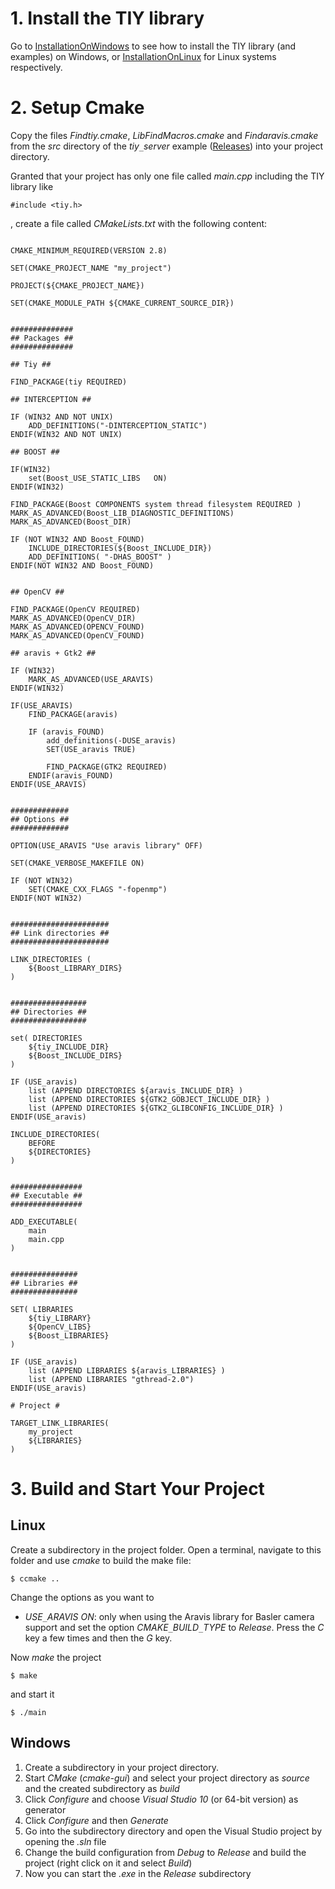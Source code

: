 # 1. Install the TIY library #

Go to [InstallationOnWindows](InstallationOnWindows.md) to see how to install the TIY library (and examples) on Windows, or [InstallationOnLinux](InstallationOnLinux.md) for Linux systems respectively.

# 2. Setup Cmake #

Copy the files _Findtiy.cmake_, _LibFindMacros.cmake_ and _Findaravis.cmake_ from the _src_ directory of the _tiy`_`server_ example ([Releases](../releases)) into your project directory.

Granted that your project has only one file called _main.cpp_ including the TIY library like
```
#include <tiy.h>
```
, create a file called _CMakeLists.txt_ with the following content:
```

CMAKE_MINIMUM_REQUIRED(VERSION 2.8)

SET(CMAKE_PROJECT_NAME "my_project")

PROJECT(${CMAKE_PROJECT_NAME})

SET(CMAKE_MODULE_PATH ${CMAKE_CURRENT_SOURCE_DIR})


##############
## Packages ##
##############

## Tiy ##

FIND_PACKAGE(tiy REQUIRED)

## INTERCEPTION ##

IF (WIN32 AND NOT UNIX)
	ADD_DEFINITIONS("-DINTERCEPTION_STATIC")
ENDIF(WIN32 AND NOT UNIX)

## BOOST ##

IF(WIN32)
	set(Boost_USE_STATIC_LIBS   ON)
ENDIF(WIN32)

FIND_PACKAGE(Boost COMPONENTS system thread filesystem REQUIRED )
MARK_AS_ADVANCED(Boost_LIB_DIAGNOSTIC_DEFINITIONS)
MARK_AS_ADVANCED(Boost_DIR)

IF (NOT WIN32 AND Boost_FOUND) 
	INCLUDE_DIRECTORIES(${Boost_INCLUDE_DIR})
	ADD_DEFINITIONS( "-DHAS_BOOST" )
ENDIF(NOT WIN32 AND Boost_FOUND)


## OpenCV ##

FIND_PACKAGE(OpenCV REQUIRED)
MARK_AS_ADVANCED(OpenCV_DIR)
MARK_AS_ADVANCED(OPENCV_FOUND)
MARK_AS_ADVANCED(OpenCV_FOUND)

## aravis + Gtk2 ##

IF (WIN32)
	MARK_AS_ADVANCED(USE_ARAVIS)
ENDIF(WIN32)

IF(USE_ARAVIS)
	FIND_PACKAGE(aravis)	
	
	IF (aravis_FOUND)
		add_definitions(-DUSE_aravis)
		SET(USE_aravis TRUE)
		
		FIND_PACKAGE(GTK2 REQUIRED)
	ENDIF(aravis_FOUND)
ENDIF(USE_ARAVIS)


#############
## Options ##
#############

OPTION(USE_ARAVIS "Use aravis library" OFF)

SET(CMAKE_VERBOSE_MAKEFILE ON)

IF (NOT WIN32)
	SET(CMAKE_CXX_FLAGS "-fopenmp")
ENDIF(NOT WIN32)


######################
## Link directories ##
######################

LINK_DIRECTORIES ( 
	${Boost_LIBRARY_DIRS} 
)


#################
## Directories ##
#################

set( DIRECTORIES	
	${tiy_INCLUDE_DIR}
	${Boost_INCLUDE_DIRS}
)

IF (USE_aravis) 
	list (APPEND DIRECTORIES ${aravis_INCLUDE_DIR} )
	list (APPEND DIRECTORIES ${GTK2_GOBJECT_INCLUDE_DIR} )
	list (APPEND DIRECTORIES ${GTK2_GLIBCONFIG_INCLUDE_DIR} )
ENDIF(USE_aravis)

INCLUDE_DIRECTORIES(
	BEFORE
	${DIRECTORIES}
)
  
  
################
## Executable ##
################ 

ADD_EXECUTABLE(
	main
	main.cpp	
)


###############
## Libraries ##
###############

SET( LIBRARIES	
	${tiy_LIBRARY}
	${OpenCV_LIBS}
	${Boost_LIBRARIES}	
)

IF (USE_aravis) 
	list (APPEND LIBRARIES ${aravis_LIBRARIES} )
	list (APPEND LIBRARIES "gthread-2.0")
ENDIF(USE_aravis) 

# Project #

TARGET_LINK_LIBRARIES(
	my_project
	${LIBRARIES}
)
```

# 3. Build and Start Your Project #

## Linux ##
Create a subdirectory in the project folder. Open a terminal, navigate to this folder and use _cmake_ to build the make file:
```
$ ccmake ..
```
Change the options as you want to
  * _USE`_`ARAVIS_ _ON_: only when using the Aravis library for Basler camera support
and set the option _CMAKE`_`BUILD`_`TYPE_ to _Release_.
Press the _C_ key a few times and then the _G_ key.

Now _make_ the project
```
$ make
```
and start it
```
$ ./main
```

## Windows ##
  1. Create a subdirectory in your project directory.
  1. Start _CMake_ (_cmake-gui_) and select your project directory as _source_ and the created subdirectory as _build_
  1. Click _Configure_ and choose _Visual Studio 10_ (or 64-bit version) as generator
  1. Click _Configure_ and then _Generate_
  1. Go into the subdirectory directory and open the Visual Studio project by opening the _.sln_ file
  1. Change the build configuration from _Debug_ to _Release_ and build the project (right click on it and select _Build_)
  1. Now you can start the _.exe_ in the _Release_ subdirectory
